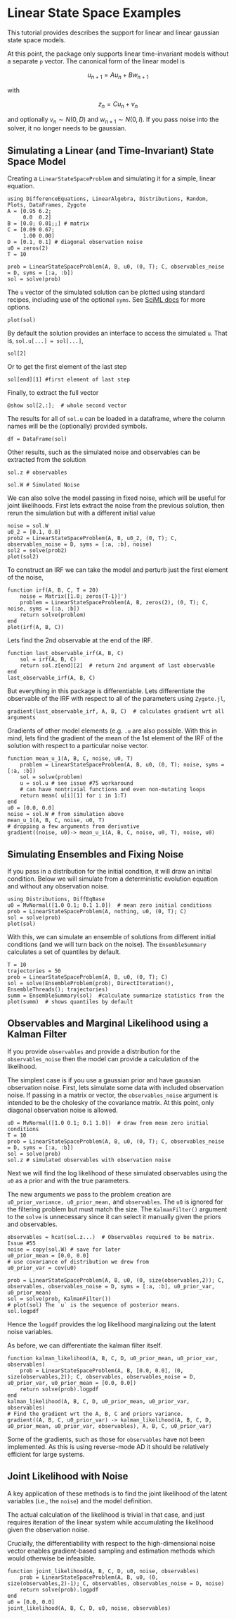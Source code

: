 # Linear State Space Examples

This tutorial provides describes the support for linear and linear gaussian state space models.

At this point, the package only supports linear time-invariant models without a separate `p` vector.  The canonical form of the linear model is

```math
u_{n+1} = A u_n + B w_{n+1}
```

with

```math
z_n = C u_n +  v_n
```

and optionally $v_n \sim N(0, D)$ and $w_{n+1} \sim N(0,I)$.  If you pass noise into the solver, it no longer needs to be gaussian.


## Simulating a Linear (and Time-Invariant) State Space Model

Creating a `LinearStateSpaceProblem` and simulating it for a simple, linear equation.

```@example 1
using DifferenceEquations, LinearAlgebra, Distributions, Random, Plots, DataFrames, Zygote
A = [0.95 6.2;
     0.0  0.2]
B = [0.0; 0.01;;] # matrix
C = [0.09 0.67;
     1.00 0.00]
D = [0.1, 0.1] # diagonal observation noise
u0 = zeros(2)
T = 10

prob = LinearStateSpaceProblem(A, B, u0, (0, T); C, observables_noise = D, syms = [:a, :b])
sol = solve(prob)
```

The `u` vector of the simulated solution can be plotted using standard recipes, including use of the optional `syms`.  See [SciML docs](https://diffeq.sciml.ai/latest/basics/plot/) for more options.

```@example 1
plot(sol)
```

By default the solution provides an interface to access the simulated `u`.  That is, `sol.u[...] = sol[...]`,
```@example 1
sol[2]
```
Or to get the first element of the last step

```@example 1
sol[end][1] #first element of last step
```

Finally, to extract the full vector
```@example 1
@show sol[2,:];  # whole second vector
```

The results for all of `sol.u` can be loaded in a dataframe, where the column names will be the (optionally) provided symbols.

```@example 1
df = DataFrame(sol)
```

Other results, such as the simulated noise and observables can be extracted from the solution
```@example 1
sol.z # observables
```
```@example 1
sol.W # Simulated Noise
```

We can also solve the model passing in fixed noise, which will be useful for joint likelihoods.  First lets extract the noise from the previous solution, then rerun the simulation but with a different initial value

```@example 1
noise = sol.W
u0_2 = [0.1, 0.0]
prob2 = LinearStateSpaceProblem(A, B, u0_2, (0, T); C, observables_noise = D, syms = [:a, :b], noise)
sol2 = solve(prob2)
plot(sol2)
```


To construct an IRF we can take the model and perturb just the first element of the noise,
```@example 1
function irf(A, B, C, T = 20)
    noise = Matrix([1.0; zeros(T-1)]')
    problem = LinearStateSpaceProblem(A, B, zeros(2), (0, T); C, noise, syms = [:a, :b])
    return solve(problem)
end
plot(irf(A, B, C))
```

Lets find the 2nd observable at the end of the IRF.

```@example 1
function last_observable_irf(A, B, C)
    sol = irf(A, B, C)
    return sol.z[end][2]  # return 2nd argument of last observable
end
last_observable_irf(A, B, C)
```

But everything in this package is differentiable.  Lets differentiate the observable of the IRF with respect to all of the parameters using `Zygote.jl`,

```@example 1
gradient(last_observable_irf, A, B, C)  # calculates gradient wrt all arguments
```

Gradients of other model elements (e.g. `.u` are also possible.  With this in mind, lets find the gradient of the mean of the 1st element of the IRF of the solution with respect to a particular noise vector.

```@example 1
function mean_u_1(A, B, C, noise, u0, T)
    problem = LinearStateSpaceProblem(A, B, u0, (0, T); noise, syms = [:a, :b])
    sol = solve(problem)
    u = sol.u # see issue #75 workaround   
    # can have nontrivial functions and even non-mutating loops 
    return mean( u[i][1] for i in 1:T)
end
u0 = [0.0, 0.0]
noise = sol.W # from simulation above
mean_u_1(A, B, C, noise, u0, T)
# dropping a few arguments from derivative
gradient((noise, u0)-> mean_u_1(A, B, C, noise, u0, T), noise, u0) 
```

## Simulating Ensembles and Fixing Noise
If you pass in a distribution for the initial condition, it will draw an initial condition.  Below we will simulate from a deterministic evolution equation and without any observation noise.

```@example 1
using Distributions, DiffEqBase
u0 = MvNormal([1.0 0.1; 0.1 1.0])  # mean zero initial conditions
prob = LinearStateSpaceProblem(A, nothing, u0, (0, T); C)
sol = solve(prob)
plot(sol)
```

With this, we can simulate an ensemble of solutions from different initial conditions (and we will turn back on the noise).  The `EnsembleSummary` calculates a set of quantiles by default.

```@example 1
T = 10
trajectories = 50
prob = LinearStateSpaceProblem(A, B, u0, (0, T); C)
sol = solve(EnsembleProblem(prob), DirectIteration(), EnsembleThreads(); trajectories)
summ = EnsembleSummary(sol)  #calculate summarize statistics from the
plot(summ)  # shows quantiles by default
```

## Observables and Marginal Likelihood using a Kalman Filter
If you provide `observables` and provide a distribution for the `observables_noise` then the model can provide a calculation of the likelihood.  

The simplest case is if you use a gaussian prior and have gaussian observation noise.  First, lets simulate some data with included observation noise.  If passing in a matrix or vector, the `observables_noise` argument is intended to be the cholesky of the covariance matrix.  At this point, only diagonal observation noise is allowed.


```@example 1
u0 = MvNormal([1.0 0.1; 0.1 1.0])  # draw from mean zero initial conditions
T = 10
prob = LinearStateSpaceProblem(A, B, u0, (0, T); C, observables_noise = D, syms = [:a, :b])
sol = solve(prob)
sol.z # simulated observables with observation noise
```

Next we will find the log likelihood of these simulated observables using the `u0` as a prior and with the true parameters.

The new arguments we pass to the problem creation are `u0_prior_variance, u0_prior_mean,` and `observables`.  The `u0` is ignored for the filtering problem but must match the size.  The `KalmanFilter()` argument to the `solve` is unnecessary since it can select it manually given the priors and observables.

```@example 1
observables = hcat(sol.z...)  # Observables required to be matrix.  Issue #55 
noise = copy(sol.W) # save for later
u0_prior_mean = [0.0, 0.0]
# use covariance of distribution we drew from
u0_prior_var = cov(u0)  

prob = LinearStateSpaceProblem(A, B, u0, (0, size(observables,2)); C, observables, observables_noise = D, syms = [:a, :b], u0_prior_var, u0_prior_mean)
sol = solve(prob, KalmanFilter())  
# plot(sol) The `u` is the sequence of posterior means.
sol.logpdf
```

Hence the `logpdf` provides the log likelihood marginalizing out the latent noise variables.

As before, we can differentiate the kalman filter itself.
```@example 1
function kalman_likelihood(A, B, C, D, u0_prior_mean, u0_prior_var, observables)
    prob = LinearStateSpaceProblem(A, B, [0.0, 0.0], (0, size(observables,2)); C, observables, observables_noise = D, u0_prior_var, u0_prior_mean = [0.0, 0.0])
    return solve(prob).logpdf  
end
kalman_likelihood(A, B, C, D, u0_prior_mean, u0_prior_var, observables)
# Find the gradient wrt the A, B, C and priors variance.
gradient((A, B, C, u0_prior_var) -> kalman_likelihood(A, B, C, D, u0_prior_mean, u0_prior_var, observables), A, B, C, u0_prior_var)
```
Some of the gradients, such as those for `observables` have not been implemented.
As this is using reverse-mode AD it should be relatively efficient for large systems.
## Joint Likelihood with Noise
A key application of these methods is to find the joint likelihood of the latent variables (i.e., the `noise`) and the model definition.

The actual calculation of the likelihood is trivial in that case, and just requires iteration of the linear system while accumulating the likelihood given the observation noise.

Crucially, the differentiability with respect to the high-dimensional noise vector enables gradient-based sampling and estimation methods which would otherwise be infeasible.

```@example 1
function joint_likelihood(A, B, C, D, u0, noise, observables)
    prob = LinearStateSpaceProblem(A, B, u0, (0, size(observables,2)-1); C, observables, observables_noise = D, noise)
    return solve(prob).logpdf
end
u0 = [0.0, 0.0]
joint_likelihood(A, B, C, D, u0, noise, observables)
```